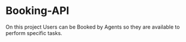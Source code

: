 # Booking-API
On this project Users can be Booked by Agents so they are available to perform specific tasks.
